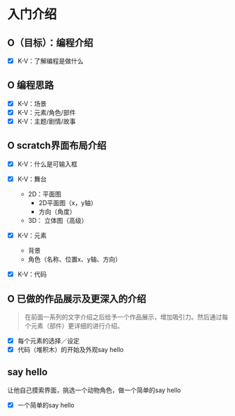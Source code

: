 # 入门介绍

## O（目标）：编程介绍
- [x] K-V：了解编程是做什么

## O 编程思路
- [x] K-V：场景
- [x] K-V：元素/角色/部件
- [x] K-V：主题/剧情/故事

## O scratch界面布局介绍
- [x] K-V：什么是可输入框
- [x] K-V：舞台
  - 2D：平面图
    - 2D平面图（x，y轴）
    - 方向（角度）
  - 3D： 立体图（高级）


- [x] K-V：元素

  - 背景
  - 角色（名称、位置x、y轴、方向）

- [x] K-V：代码

## O 已做的作品展示及更深入的介绍

> 在前面一系列的文字介绍之后给予一个作品展示，增加吸引力。然后通过每个元素（部件）更详细的进行介绍。

- [x] 每个元素的选择／设定
- [x] 代码（堆积木）的开始及外观say hello

## say hello

让他自己摸索界面，挑选一个动物角色，做一个简单的say hello

- [x] 一个简单的say hello